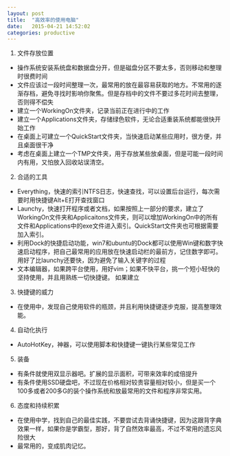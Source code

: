 ```yaml
---
layout: post
title:  "高效率的使用电脑"
date:   2015-04-21 14:52:02
categories: productive
---
```

1. 文件存放位置
* 操作系统安装系统盘和数据盘分开，但是磁盘分区不要太多，否则移动和整理时很费时间
* 文件应该过一段时间整理一次，最常用的放在最容易获取的地方。不常用的逐渐存档，避免寻找时影响你聚焦。但是存档中的文件不要过多花时间去整理，否则得不偿失
* 建立一个WorkingOn文件夹，记录当前正在进行中的工作
* 建立一个Applications文件夹，存储绿色软件，无论合适重装系统都能很快开始工作
* 在桌面上可建立一个QuickStart文件夹，当快速启动某些应用时，很方便，并且桌面很干净
* 考虑在桌面上建立一个TMP文件夹，用于存放某些放桌面，但是可能一段时间内有用，又怕放入回收站误清空。

2. 合适的工具
* Everything，快速的索引NTFS日志，快速查找，可以设置后台运行，每次需要时用快捷键Alt+E打开查找窗口
* Launchy，快速打开程序或者文档，如果按照上一部分的要求，建立了WorkingOn文件夹和Applicaitons文件夹，则可以增加WorkingOn中的所有文件和Applications中的exe文件进入索引。QuickStart文件夹也可根据需要加入索引。
* 利用Dock的快捷启动功能，win7和ubuntu的Dock都可以使用Win键和数字快速启动程序，把自己最常用的应用放在快速启动栏的最前方，记住数字即可。用好了比launchy还要快，因为避免了输入关键字的过程
* 文本编辑器，如果跨平台使用，用好vim；如果不快平台，挑一个短小轻快的坚持使用，并且用熟练一切快捷键。
如果建立

3. 快捷键的威力
* 在使用中，发现自己使用软件的瓶颈，并且利用快捷键逐步克服，提高整理效能。

4. 自动化执行
* AutoHotKey，神器，可以使用脚本和快捷键一键执行某些常见工作

5. 装备
* 有条件就使用双显示器吧。扩展的显示面积，可带来效率的成倍提升
* 有条件使用SSD硬盘吧，不过现在价格相对较贵容量相对较小，但是买一个100多或者200多G的装个操作系统和放最常用的文件和程序非常实用。

6. 态度和持续积累
* 在使用中学，找到自己的最佳实践，不要尝试去背诵快捷键，因为这跟背字典效果一样，如果你是学霸型，那好，背了自然效率最高，不过不常用的遗忘风险很大
* 最常用的，变成肌肉记忆。
